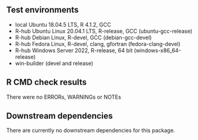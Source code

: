 ## Test environments

* local Ubuntu 18.04.5 LTS, R 4.1.2, GCC
* R-hub Ubuntu Linux 20.04.1 LTS, R-release, GCC (ubuntu-gcc-release)
* R-hub Debian Linux, R-devel, GCC (debian-gcc-devel)
* R-hub Fedora Linux, R-devel, clang, gfortran (fedora-clang-devel)
* R-hub Windows Server 2022, R-release, 64 bit (windows-x86_64-release)
* win-builder (devel and release)

## R CMD check results

There were no ERRORs, WARNINGs or NOTEs

## Downstream dependencies

There are currently no downstream dependencies for this package.
